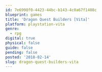 ```yaml
---
id: 7e6998f0-4423-44bc-b143-4c0a67f1408c
blueprint: games
title: 'Dragon Quest Builders [Vita]'
platform: playstation-vita
genre:
  - rpg
digital: true
physical: false
guide: false
pending: false
posted: '2018-02-14'
slug: dragon-quest-builders-vita
---
```

